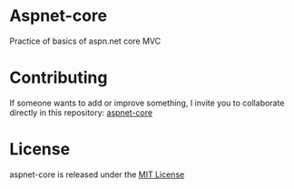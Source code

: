 # Aspnet-core

Practice of basics of aspn.net core MVC

# Contributing
If someone wants to add or improve something, I invite you to collaborate directly in this repository: [aspnet-core](https://github.com/jgarrone82/aspnet-core)

# License
aspnet-core is released under the [MIT License](https://opensource.org/licenses/MIT)